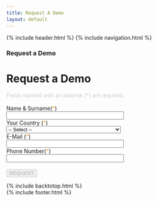 ```yaml
---
title: Request A Demo
layout: default
---
```


{% include header.html %}
{% include navigation.html %}

<!-- MASTHEAD -->
<div class="wrap t3-masthead ">
	<div class="ja-masthead" style="background-image: url('images/titles/primeapps.jpg')">
        <div class="ja-masthead-detail">
	    	<h3 class="ja-masthead-title">Request a Demo</h3>
        </div>
    </div>	
</div>
<!-- //MASTHEAD -->
<div id="t3-mainbody" class="container t3-mainbody">
	<div class="row">
		<div id="t3-content" class="t3-content col-xs-12">
			<div class="page-header clearfix">
		        <h1 class="page-title">Request a Demo</h1>
        	</div>
            <div class="item-page clearfix">
                <article itemscope itemtype="http://schema.org/Article">
                    <meta itemprop="inLanguage" content="en-GB" />
                    <meta itemprop="url" content="/deepnetwork/request-a-demo" />
                    <meta itemscope itemprop="mainEntityOfPage" itemtype="http://schema.org/WebPage"  itemid="/deepnetwork/request-a-demo" />
                    <meta content="2019-10-11T13:51:38+00:00" itemprop="dateModified">
                    <meta content="2019-04-04T19:29:36+00:00" itemprop="datePublished">
                    <span itemprop="author" style="display: none;">
                        <span itemprop="name">Super User</span>
                        <span itemtype="https://schema.org/Organization" itemscope="" itemprop="publisher" style="display: none;">
                            <span itemtype="https://schema.org/ImageObject" itemscope="" itemprop="logo">
                                <img itemprop="url" alt="logo" src="templates/ja_company/images/logo.png">
                                <meta content="auto" itemprop="width">
                                <meta content="auto" itemprop="height">
                            </span>
                            <meta content="Super User" itemprop="name">
                        </span>
                    </span>
        		    <meta content="Request a Demo" itemprop="headline">
                    <section class="article-content clearfix" itemprop="articleBody">
                        <script src="https://www.google.com/recaptcha/api.js?onload=onloadCallback&amp;render=explicit&amp;hl=en" async defer></script>
                        <div class="centered">
                            <div style="color: #ccc">
                                Fields marked with an asterisk (*) are required.<br /><br />
                            </div>
                            <form id="demoRequestForm" name="demoRequestForm" enctype="multipart/form-data" class="form-horizontal"  >
                                <div class="inputmain">
                                    <div id="namesurname_basligi" class="formHeader">Name & Surname(<span style="color: #f79c0e;">*</span>)</div>
                                    <div class="centered">
                                        <input type="text" style="width: 300px;" name="namesurname" id="namesurname" class="input-large" /><br />
                                    </div>
                                </div>	
                                <div class="inputmain">
                                    <div id="country_basligi" class="formHeader">Your Country (<span style="color: #f79c0e;">*</span>)</div>
                                    <div class="centered">
                                        <select class="input-large" style="width: 300px;" name="country" id="country">
                                            <option value="Select" disabled="" selected="">-- Select --</option>
                                            <option value="United States" data-at="form-select-option">United States</option>
                                            <option value="United Kingdom" data-at="form-select-option">United Kingdom</option>
                                            <option value="Afghanistan" data-at="form-select-option">Afghanistan</option>
                                            <option value="Albania" data-at="form-select-option">Albania</option>
                                            <option value="Algeria" data-at="form-select-option">Algeria</option>
                                            <option value="American Samoa" data-at="form-select-option">American Samoa</option>
                                            <option value="Andorra" data-at="form-select-option">Andorra</option>
                                            <option value="Angola" data-at="form-select-option">Angola</option>
                                            <option value="Anguilla" data-at="form-select-option">Anguilla</option>
                                            <option value="Antarctica" data-at="form-select-option">Antarctica</option>
                                            <option value="Antigua and Barbuda" data-at="form-select-option">Antigua and Barbuda</option>
                                            <option value="Argentina" data-at="form-select-option">Argentina</option>
                                            <option value="Armenia" data-at="form-select-option">Armenia</option>
                                            <option value="Aruba" data-at="form-select-option">Aruba</option>
                                            <option value="Australia" data-at="form-select-option">Australia</option>
                                            <option value="Austria" data-at="form-select-option">Austria</option>
                                            <option value="Azerbaijan" data-at="form-select-option">Azerbaijan</option>
                                            <option value="Bahamas" data-at="form-select-option">Bahamas</option>
                                            <option value="Bahrain" data-at="form-select-option">Bahrain</option>
                                            <option value="Bangladesh" data-at="form-select-option">Bangladesh</option>
                                            <option value="Barbados" data-at="form-select-option">Barbados</option>
                                            <option value="Belarus" data-at="form-select-option">Belarus</option>
                                            <option value="Belgium" data-at="form-select-option">Belgium</option>
                                            <option value="Belize" data-at="form-select-option">Belize</option>
                                            <option value="Benin" data-at="form-select-option">Benin</option>
                                            <option value="Bermuda" data-at="form-select-option">Bermuda</option>
                                            <option value="Bhutan" data-at="form-select-option">Bhutan</option>
                                            <option value="Bolivia" data-at="form-select-option">Bolivia</option>
                                            <option value="Bosnia and Herzegovina" data-at="form-select-option">Bosnia and Herzegovina</option>
                                            <option value="Botswana" data-at="form-select-option">Botswana</option>
                                            <option value="Bouvet Island" data-at="form-select-option">Bouvet Island</option>
                                            <option value="Brazil" data-at="form-select-option">Brazil</option>
                                            <option value="British Indian Ocean Territory" data-at="form-select-option">British Indian Ocean Territory</option>
                                            <option value="Brunei Darussalam" data-at="form-select-option">Brunei Darussalam</option>
                                            <option value="Bulgaria" data-at="form-select-option">Bulgaria</option>
                                            <option value="Burkina Faso" data-at="form-select-option">Burkina Faso</option>
                                            <option value="Burundi" data-at="form-select-option">Burundi</option>
                                            <option value="Cambodia" data-at="form-select-option">Cambodia</option>
                                            <option value="Cameroon" data-at="form-select-option">Cameroon</option>
                                            <option value="Canada" data-at="form-select-option">Canada</option>
                                            <option value="Cape Verde" data-at="form-select-option">Cape Verde</option>
                                            <option value="Cayman Islands" data-at="form-select-option">Cayman Islands</option>
                                            <option value="Central African Republic" data-at="form-select-option">Central African Republic</option>
                                            <option value="Chad" data-at="form-select-option">Chad</option>
                                            <option value="Chile" data-at="form-select-option">Chile</option>
                                            <option value="China" data-at="form-select-option">China</option>
                                            <option value="Christmas Island" data-at="form-select-option">Christmas Island</option>
                                            <option value="Cocos (Keeling) Islands" data-at="form-select-option">Cocos (Keeling) Islands</option>
                                            <option value="Colombia" data-at="form-select-option">Colombia</option>
                                            <option value="Comoros" data-at="form-select-option">Comoros</option>
                                            <option value="Congo" data-at="form-select-option">Congo</option>
                                            <option value="Congo, The Democratic Republic of The" data-at="form-select-option">Congo, The Democratic Republic of The</option>
                                            <option value="Cook Islands" data-at="form-select-option">Cook Islands</option>
                                            <option value="Costa Rica" data-at="form-select-option">Costa Rica</option>
                                            <option value="Cote D&#x27;ivoire" data-at="form-select-option">Cote D&#x27;ivoire</option>
                                            <option value="Croatia" data-at="form-select-option">Croatia</option>
                                            <option value="Cuba" data-at="form-select-option">Cuba</option>
                                            <option value="Cyprus" data-at="form-select-option">Cyprus</option>
                                            <option value="Czech Republic" data-at="form-select-option">Czech Republic</option>
                                            <option value="Denmark" data-at="form-select-option">Denmark</option>
                                            <option value="Djibouti" data-at="form-select-option">Djibouti</option>
                                            <option value="Dominica" data-at="form-select-option">Dominica</option>
                                            <option value="Dominican Republic" data-at="form-select-option">Dominican Republic</option>
                                            <option value="Ecuador" data-at="form-select-option">Ecuador</option>
                                            <option value="Egypt" data-at="form-select-option">Egypt</option>
                                            <option value="El Salvador" data-at="form-select-option">El Salvador</option>
                                            <option value="Equatorial Guinea" data-at="form-select-option">Equatorial Guinea</option>
                                            <option value="Eritrea" data-at="form-select-option">Eritrea</option>
                                            <option value="Estonia" data-at="form-select-option">Estonia</option>
                                            <option value="Ethiopia" data-at="form-select-option">Ethiopia</option>
                                            <option value="Falkland Islands (Malvinas)" data-at="form-select-option">Falkland Islands (Malvinas)</option>
                                            <option value="Faroe Islands" data-at="form-select-option">Faroe Islands</option>
                                            <option value="Fiji" data-at="form-select-option">Fiji</option>
                                            <option value="Finland" data-at="form-select-option">Finland</option>
                                            <option value="France" data-at="form-select-option">France</option>
                                            <option value="French Guiana" data-at="form-select-option">French Guiana</option>
                                            <option value="French Polynesia" data-at="form-select-option">French Polynesia</option>
                                            <option value="French Southern Territories" data-at="form-select-option">French Southern Territories</option>
                                            <option value="Gabon" data-at="form-select-option">Gabon</option>
                                            <option value="Gambia" data-at="form-select-option">Gambia</option>
                                            <option value="Georgia" data-at="form-select-option">Georgia</option>
                                            <option value="Germany" data-at="form-select-option">Germany</option>
                                            <option value="Ghana" data-at="form-select-option">Ghana</option>
                                            <option value="Gibraltar" data-at="form-select-option">Gibraltar</option>
                                            <option value="Greece" data-at="form-select-option">Greece</option>
                                            <option value="Greenland" data-at="form-select-option">Greenland</option>
                                            <option value="Grenada" data-at="form-select-option">Grenada</option>
                                            <option value="Guadeloupe" data-at="form-select-option">Guadeloupe</option>
                                            <option value="Guam" data-at="form-select-option">Guam</option>
                                            <option value="Guatemala" data-at="form-select-option">Guatemala</option>
                                            <option value="Guinea" data-at="form-select-option">Guinea</option>
                                            <option value="Guinea-bissau" data-at="form-select-option">Guinea-bissau</option>
                                            <option value="Guyana" data-at="form-select-option">Guyana</option>
                                            <option value="Haiti" data-at="form-select-option">Haiti</option>
                                            <option value="Heard Island and Mcdonald Islands" data-at="form-select-option">Heard Island and Mcdonald Islands</option>
                                            <option value="Holy See (Vatican City State)" data-at="form-select-option">Holy See (Vatican City State)</option>
                                            <option value="Honduras" data-at="form-select-option">Honduras</option>
                                            <option value="Hong Kong" data-at="form-select-option">Hong Kong</option>
                                            <option value="Hungary" data-at="form-select-option">Hungary</option>
                                            <option value="Iceland" data-at="form-select-option">Iceland</option>
                                            <option value="India" data-at="form-select-option">India</option>
                                            <option value="Indonesia" data-at="form-select-option">Indonesia</option>
                                            <option value="Iran, Islamic Republic of" data-at="form-select-option">Iran, Islamic Republic of</option>
                                            <option value="Iraq" data-at="form-select-option">Iraq</option>
                                            <option value="Ireland" data-at="form-select-option">Ireland</option>
                                            <option value="Israel" data-at="form-select-option">Israel</option>
                                            <option value="Italy" data-at="form-select-option">Italy</option>
                                            <option value="Jamaica" data-at="form-select-option">Jamaica</option>
                                            <option value="Japan" data-at="form-select-option">Japan</option>
                                            <option value="Jordan" data-at="form-select-option">Jordan</option>
                                            <option value="Kazakhstan" data-at="form-select-option">Kazakhstan</option>
                                            <option value="Kenya" data-at="form-select-option">Kenya</option>
                                            <option value="Kiribati" data-at="form-select-option">Kiribati</option>
                                            <option value="Korea, Democratic People&#x27;s Republic of" data-at="form-select-option">Korea, Democratic People&#x27;s Republic of</option>
                                            <option value="Korea, Republic of" data-at="form-select-option">Korea, Republic of</option>
                                            <option value="Kuwait" data-at="form-select-option">Kuwait</option>
                                            <option value="Kyrgyzstan" data-at="form-select-option">Kyrgyzstan</option>
                                            <option value="Lao People&#x27;s Democratic Republic" data-at="form-select-option">Lao People&#x27;s Democratic Republic</option>
                                            <option value="Latvia" data-at="form-select-option">Latvia</option>
                                            <option value="Lebanon" data-at="form-select-option">Lebanon</option>
                                            <option value="Lesotho" data-at="form-select-option">Lesotho</option>
                                            <option value="Liberia" data-at="form-select-option">Liberia</option>
                                            <option value="Libyan Arab Jamahiriya" data-at="form-select-option">Libyan Arab Jamahiriya</option>
                                            <option value="Liechtenstein" data-at="form-select-option">Liechtenstein</option>
                                            <option value="Lithuania" data-at="form-select-option">Lithuania</option>
                                            <option value="Luxembourg" data-at="form-select-option">Luxembourg</option>
                                            <option value="Macao" data-at="form-select-option">Macao</option>
                                            <option value="Macedonia, The Former Yugoslav Republic of" data-at="form-select-option">Macedonia, The Former Yugoslav Republic of</option>
                                            <option value="Madagascar" data-at="form-select-option">Madagascar</option>
                                            <option value="Malawi" data-at="form-select-option">Malawi</option>
                                            <option value="Malaysia" data-at="form-select-option">Malaysia</option>
                                            <option value="Maldives" data-at="form-select-option">Maldives</option>
                                            <option value="Mali" data-at="form-select-option">Mali</option>
                                            <option value="Malta" data-at="form-select-option">Malta</option>
                                            <option value="Marshall Islands" data-at="form-select-option">Marshall Islands</option>
                                            <option value="Martinique" data-at="form-select-option">Martinique</option>
                                            <option value="Mauritania" data-at="form-select-option">Mauritania</option>
                                            <option value="Mauritius" data-at="form-select-option">Mauritius</option>
                                            <option value="Mayotte" data-at="form-select-option">Mayotte</option>
                                            <option value="Mexico" data-at="form-select-option">Mexico</option>
                                            <option value="Micronesia, Federated States of" data-at="form-select-option">Micronesia, Federated States of</option>
                                            <option value="Moldova, Republic of" data-at="form-select-option">Moldova, Republic of</option>
                                            <option value="Monaco" data-at="form-select-option">Monaco</option>
                                            <option value="Mongolia" data-at="form-select-option">Mongolia</option>
                                            <option value="Montenegro" data-at="form-select-option">Montenegro</option>
                                            <option value="Montserrat" data-at="form-select-option">Montserrat</option>
                                            <option value="Morocco" data-at="form-select-option">Morocco</option>
                                            <option value="Mozambique" data-at="form-select-option">Mozambique</option>
                                            <option value="Myanmar" data-at="form-select-option">Myanmar</option>
                                            <option value="Namibia" data-at="form-select-option">Namibia</option>
                                            <option value="Nauru" data-at="form-select-option">Nauru</option>
                                            <option value="Nepal" data-at="form-select-option">Nepal</option>
                                            <option value="Netherlands" data-at="form-select-option">Netherlands</option>
                                            <option value="Netherlands Antilles" data-at="form-select-option">Netherlands Antilles</option>
                                            <option value="New Caledonia" data-at="form-select-option">New Caledonia</option>
                                            <option value="New Zealand" data-at="form-select-option">New Zealand</option>
                                            <option value="Nicaragua" data-at="form-select-option">Nicaragua</option>
                                            <option value="Niger" data-at="form-select-option">Niger</option>
                                            <option value="Nigeria" data-at="form-select-option">Nigeria</option>
                                            <option value="Niue" data-at="form-select-option">Niue</option>
                                            <option value="Norfolk Island" data-at="form-select-option">Norfolk Island</option>
                                            <option value="Northern Mariana Islands" data-at="form-select-option">Northern Mariana Islands</option>
                                            <option value="Norway" data-at="form-select-option">Norway</option>
                                            <option value="Oman" data-at="form-select-option">Oman</option>
                                            <option value="Pakistan" data-at="form-select-option">Pakistan</option>
                                            <option value="Palau" data-at="form-select-option">Palau</option>
                                            <option value="Palestinian Territory, Occupied" data-at="form-select-option">Palestinian Territory, Occupied</option>
                                            <option value="Panama" data-at="form-select-option">Panama</option>
                                            <option value="Papua New Guinea" data-at="form-select-option">Papua New Guinea</option>
                                            <option value="Paraguay" data-at="form-select-option">Paraguay</option>
                                            <option value="Peru" data-at="form-select-option">Peru</option>
                                            <option value="Philippines" data-at="form-select-option">Philippines</option>
                                            <option value="Pitcairn" data-at="form-select-option">Pitcairn</option>
                                            <option value="Poland" data-at="form-select-option">Poland</option>
                                            <option value="Portugal" data-at="form-select-option">Portugal</option>
                                            <option value="Puerto Rico" data-at="form-select-option">Puerto Rico</option>
                                            <option value="Qatar" data-at="form-select-option">Qatar</option>
                                            <option value="Reunion" data-at="form-select-option">Reunion</option>
                                            <option value="Romania" data-at="form-select-option">Romania</option>
                                            <option value="Russian Federation" data-at="form-select-option">Russian Federation</option>
                                            <option value="Rwanda" data-at="form-select-option">Rwanda</option>
                                            <option value="Saint Helena" data-at="form-select-option">Saint Helena</option>
                                            <option value="Saint Kitts and Nevis" data-at="form-select-option">Saint Kitts and Nevis</option>
                                            <option value="Saint Lucia" data-at="form-select-option">Saint Lucia</option>
                                            <option value="Saint Pierre and Miquelon" data-at="form-select-option">Saint Pierre and Miquelon</option>
                                            <option value="Saint Vincent and The Grenadines" data-at="form-select-option">Saint Vincent and The Grenadines</option>
                                            <option value="Samoa" data-at="form-select-option">Samoa</option>
                                            <option value="San Marino" data-at="form-select-option">San Marino</option>
                                            <option value="Sao Tome and Principe" data-at="form-select-option">Sao Tome and Principe</option>
                                            <option value="Saudi Arabia" data-at="form-select-option">Saudi Arabia</option>
                                            <option value="Senegal" data-at="form-select-option">Senegal</option>
                                            <option value="Serbia" data-at="form-select-option">Serbia</option>
                                            <option value="Seychelles" data-at="form-select-option">Seychelles</option>
                                            <option value="Sierra Leone" data-at="form-select-option">Sierra Leone</option>
                                            <option value="Singapore" data-at="form-select-option">Singapore</option>
                                            <option value="Slovakia" data-at="form-select-option">Slovakia</option>
                                            <option value="Slovenia" data-at="form-select-option">Slovenia</option>
                                            <option value="Solomon Islands" data-at="form-select-option">Solomon Islands</option>
                                            <option value="Somalia" data-at="form-select-option">Somalia</option>
                                            <option value="South Africa" data-at="form-select-option">South Africa</option>
                                            <option value="South Georgia and The South Sandwich Islands" data-at="form-select-option">South Georgia and The South Sandwich Islands</option>
                                            <option value="Spain" data-at="form-select-option">Spain</option>
                                            <option value="Sri Lanka" data-at="form-select-option">Sri Lanka</option>
                                            <option value="Sudan" data-at="form-select-option">Sudan</option>
                                            <option value="Suriname" data-at="form-select-option">Suriname</option>
                                            <option value="Svalbard and Jan Mayen" data-at="form-select-option">Svalbard and Jan Mayen</option>
                                            <option value="Swaziland" data-at="form-select-option">Swaziland</option>
                                            <option value="Sweden" data-at="form-select-option">Sweden</option>
                                            <option value="Switzerland" data-at="form-select-option">Switzerland</option>
                                            <option value="Syrian Arab Republic" data-at="form-select-option">Syrian Arab Republic</option>
                                            <option value="Taiwan" data-at="form-select-option">Taiwan</option>
                                            <option value="Tajikistan" data-at="form-select-option">Tajikistan</option>
                                            <option value="Tanzania, United Republic of" data-at="form-select-option">Tanzania, United Republic of</option>
                                            <option value="Thailand" data-at="form-select-option">Thailand</option>
                                            <option value="Timor-leste" data-at="form-select-option">Timor-leste</option>
                                            <option value="Togo" data-at="form-select-option">Togo</option>
                                            <option value="Tokelau" data-at="form-select-option">Tokelau</option>
                                            <option value="Tonga" data-at="form-select-option">Tonga</option>
                                            <option value="Trinidad and Tobago" data-at="form-select-option">Trinidad and Tobago</option>
                                            <option value="Tunisia" data-at="form-select-option">Tunisia</option>
                                            <option value="Turkey" data-at="form-select-option">Turkey</option>
                                            <option value="Turkmenistan" data-at="form-select-option">Turkmenistan</option>
                                            <option value="Turks and Caicos Islands" data-at="form-select-option">Turks and Caicos Islands</option>
                                            <option value="Tuvalu" data-at="form-select-option">Tuvalu</option>
                                            <option value="Uganda" data-at="form-select-option">Uganda</option>
                                            <option value="Ukraine" data-at="form-select-option">Ukraine</option>
                                            <option value="United Arab Emirates" data-at="form-select-option">United Arab Emirates</option>
                                            <option value="United Kingdom" data-at="form-select-option">United Kingdom</option>
                                            <option value="United States" data-at="form-select-option">United States</option>
                                            <option value="United States Minor Outlying Islands" data-at="form-select-option">United States Minor Outlying Islands</option>
                                            <option value="Uruguay" data-at="form-select-option">Uruguay</option>
                                            <option value="Uzbekistan" data-at="form-select-option">Uzbekistan</option>
                                            <option value="Vanuatu" data-at="form-select-option">Vanuatu</option>
                                            <option value="Venezuela" data-at="form-select-option">Venezuela</option>
                                            <option value="Viet Nam" data-at="form-select-option">Viet Nam</option>
                                            <option value="Virgin Islands, British" data-at="form-select-option">Virgin Islands, British</option>
                                            <option value="Virgin Islands, U.S." data-at="form-select-option">Virgin Islands, U.S.</option>
                                            <option value="Wallis and Futuna" data-at="form-select-option">Wallis and Futuna</option>
                                            <option value="Western Sahara" data-at="form-select-option">Western Sahara</option>
                                            <option value="Yemen" data-at="form-select-option">Yemen</option>
                                            <option value="Zambia" data-at="form-select-option">Zambia</option>
                                            <option value="Zimbabwe" data-at="form-select-option">Zimbabwe</option>
                                        </select><br />
                                    </div>
                                </div>
                                <div class="inputmain">
                                    <div id="email_basligi" class="formHeader">E-Mail (<span style="color: #f79c0e;">*</span>)</div>
                                    <div class="centered">
                                        <input type="text" style="width: 300px;" name="email" id="email" size="20" class="input-large" value="" /><br />
                                    </div>
                                </div>		
                                <div class="inputmain">
                                    <div id="telephone_basligi" class="formHeader">Phone Number(<span style="color: #f79c0e;">*</span>)</div>
                                    <div class="centered">
                                        <input type="text" style="width: 300px;" name="telephone" id="telephone" class="input-large" /><br />
                                    </div>
                                </div>
                                <div class="inputmain">
                                    <div class="centered">
                                        <div class="centered" style="margin-top: 15px; display: inline-block;" id="recaptcha_html_element"></div>
                                    </div>
                                </div>
                                <div class="inputmain centered">
                                    <div class="formHeader"></div>
                                    <div class="centered">
                                        <input id="responsePost" type="hidden" name="responsePost" >
                                        <button type="button" disabled="disabled" id="submitbutton"  class="btn btn-info" onclick="return submitForm();">REQUEST</button>
                                    </div>
                                </div>
                            </form>
                        </div>
                    </section>
                </article>
            </div>
		</div>
	</div>
</div> 

{% include backtotop.html %}  
{% include footer.html %}

<script language="javascript">

    var verifyCallback = function(response) { 
   	    document.getElementById('submitbutton').disabled=false;
	    document.getElementById('responsePost').value=response; 
    };  

    var onloadCallback = function() { 
        grecaptcha.render('recaptcha_html_element', {'sitekey' : '6LcxzQwTAAAAAMsEBv4VaGTBENfEmDYhcgrYmeZC','callback' : verifyCallback});
    };
	
	function hepsiniKucult(str) {
		str = str.replace(/İ/g, "i");
		str = str.replace(/I/g, "ı");
		str = str.replace(/Ü/g, "ü");
		str = str.replace(/Ğ/g, "ğ");
		str = str.replace(/Ş/g, "ş");
		str = str.replace(/Ö/g, "ö");
		str = str.replace(/Ç/g, "ç");
		str = str.toLowerCase();
		return str;
	};	

	function hepsiniBuyut(str) {
		str = str.replace(/i/g, "İ");
		str = str.replace(/ı/g, "I");
		str = str.replace(/ü/g, "Ü");
		str = str.replace(/ğ/g, "Ğ");
		str = str.replace(/ş/g, "Ş");
		str = str.replace(/ö/g, "Ö");
		str = str.replace(/ç/g, "Ç");
		str = str.toUpperCase();
		return str;
	};	

	String.prototype.basiniBuyut = function() {
		str = hepsiniBuyut(this);	
		str = hepsiniKucult(str);
		str = str.replace(/(^([a-zA-Z_ğüşıöçĞÜŞİÖÇ\p{M}]))|([ -][a-zA-Z_ğüşıöçĞÜŞİÖÇ\p{M}])/g,
		function(s){
		  return hepsiniBuyut(s);
		});
		str = str.replace(/\.a/g, "\.A");
		str = str.replace(/\.b/g, "\.B");
		str = str.replace(/\.c/g, "#\.C");
		str = str.replace(/\.ç/g, "\.Ç");
		str = str.replace(/\.d/g, "\.D");
		str = str.replace(/\.e/g, "\.E");
		str = str.replace(/\.f/g, "\.F");
		str = str.replace(/\.g/g, "#\.G");
		str = str.replace(/\.ğ/g, "\.Ğ");
		str = str.replace(/\.h/g, "#\.H");
		str = str.replace(/\.ı/g, "\.I");
		str = str.replace(/\.i/g, "\.İ");
		str = str.replace(/\.j/g, "\.J");
		str = str.replace(/\.k/g, "\.K");
		str = str.replace(/\.l/g, "\.L");
		str = str.replace(/\.m/g, "#\.M");
		str = str.replace(/\.n/g, "\.N");
		str = str.replace(/\.o/g, "\.O");
		str = str.replace(/\.ö/g, "\.Ö");
		str = str.replace(/\.p/g, "\.P");
		str = str.replace(/\.r/g, "\.R");
		str = str.replace(/\.s/g, "\.S");
		str = str.replace(/\.ş/g, "\.Ş");
		str = str.replace(/\.t/g, "#\.T");
		str = str.replace(/\.u/g, "\.U");
		str = str.replace(/\.ü/g, "\.Ü");
		str = str.replace(/\.v/g, "\.V");
		str = str.replace(/\.w/g, "\.W");
		str = str.replace(/\.q/g, "\.Q");
		str = str.replace(/\.y/g, "\.Y");
		str = str.replace(/\.z/g, "#\.Z");
		return str;
	};

	function emailValid(emailvalue){
		var filter = /^(([^<>()[\]\\.,;:\s@\"]+(\.[^<>()[\]\\.,;:\s@\"]+)*)|(\".+\"))@((\[[0-9]{1,3}\.[0-9]{1,3}\.[0-9]{1,3}\.[0-9]{1,3}\])|(([a-zA-Z\-0-9]+\.)+[a-zA-Z]{2,}))$/;
		if (!filter.test(emailvalue)) {
			return false;
		}else{
			return true;
		}
	}

	function submitForm(){
		var form 					= document.demoRequestForm;
		var namesurname 			= form.namesurname;
		var country 				= form.country;
		var email 					= form.email;
		var telephone 				= form.telephone;

		var namesurname_basligi 	= document.getElementById("namesurname_basligi");
		var country_basligi			= document.getElementById("country_basligi");
		var email_basligi 			= document.getElementById("email_basligi");
		var telephone_basligi 		= document.getElementById("telephone_basligi");

		if (namesurname.value == "") {
			swal({
				title: "ATTENTION!",
				text: "Name & Surname field is required!",
				type: "warning",
				confirmButtonText: "OK",
				confirmButtonColor: "#2494b2"
			});
			namesurname.focus();
			namesurname_basligi.style.color = "#f79c0e";
			return false;
		} else {
			namesurname_basligi.style.color = "#fff";
		}

		if (country.value == "Select") {
			swal({
				title: "ATTENTION!",
				text: "Country must be selected!",
				type: "warning",
				confirmButtonText: "OK",
				confirmButtonColor: "#2494b2"
			});
			country.focus();
			country_basligi.style.color = "#f79c0e";
			return false;
		} else {
			country_basligi.style.color = "#fff";
		}	
		
		if (email.value == "") {
   			swal({
				title: "ATTENTION!",
				text: "E-Mail Address field is required!",
				type: "warning",
				confirmButtonText: "OK",
				confirmButtonColor: "#2494b2"
			});		
      	email.focus();
      	email_basligi.style.color = "#f79c0e";
      	return false;
    	} else if (!emailValid(email.value)) {
    		swal({
				title: "ATTENTION!",
				text: "Please provide a valid email address!",
				type: "warning",
				confirmButtonText: "OK",
				confirmButtonColor: "#2494b2"
			});
      	email.focus();
      	email_basligi.style.color = "#f79c0e";
      	return false;	  	
    	} else {
    		email_basligi.style.color = "#fff";
    	}

		if (telephone.value == "") {
			swal({
				title: "ATTENTION!",
				text: "Phone Number field is required!",
				type: "warning",
				confirmButtonText: "OK",
				confirmButtonColor: "#2494b2"
			});
			telephone.focus();
			telephone_basligi.style.color = "#f79c0e";
			return false;
		} else {
			telephone_basligi.style.color = "#fff";
        }
        
        var to = 'info' + String.fromCharCode(64) + 'deepnetwork.com';
        var subject = encodeURI('Request A Demo');
        var body = 'name: ' + namesurname.value + '\n';
        body += 'email: ' + email.value + '\n';
        body += 'phone: ' + telephone.value + '\n';
        body += 'county: ' + country.value + '\n';
        body = encodeURI(body);
        window.open('mailto:' + to  + '?subject=' + subject + '&body=' + body);
        
    };
</script>